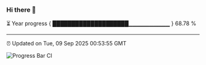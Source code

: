 ### Hi there 👋

⏳ Year progress { ████████████████████▁▁▁▁▁▁▁▁▁▁ } 68.78 %

---

⏰ Updated on Tue, 09 Sep 2025 00:53:55 GMT

![Progress Bar CI](https://github.com/Shyam-Makwana/GitHub-Actions-Demo/workflows/Progress%20Bar%20CI/badge.svg)
